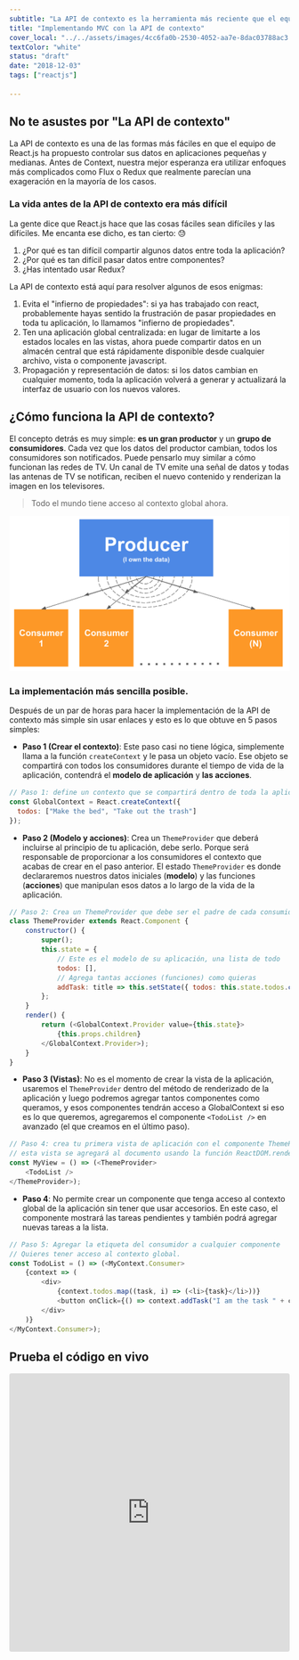 ```yaml
---
subtitle: "La API de contexto es la herramienta más reciente que el equipo de React.js ha puesto a disposición para manejar el flujo de datos de su aplicación. Es el compañero perfecto para construir aplicaciones de tamaño pequeño a mediano sin la necesidad de Flux o Redux"
title: "Implementando MVC con la API de contexto"
cover_local: "../../assets/images/4cc6fa0b-2530-4052-aa7e-8dac03788ac3.png"
textColor: "white"
status: "draft"
date: "2018-12-03"
tags: ["reactjs"]

---
```


## No te asustes por "La API de contexto"

La API de contexto es una de las formas más fáciles en que el equipo de React.js ha propuesto controlar sus datos en aplicaciones pequeñas y medianas. Antes de Context, nuestra mejor esperanza era utilizar enfoques más complicados como Flux o Redux que realmente parecían una exageración en la mayoría de los casos.

### La vida antes de la API de contexto era más difícil

La gente dice que React.js hace que las cosas fáciles sean difíciles y las difíciles. Me encanta ese dicho, es tan cierto: :sweat:

1. ¿Por qué es tan difícil compartir algunos datos entre toda la aplicación?
2. ¿Por qué es tan difícil pasar datos entre componentes?
3. ¿Has intentado usar Redux?

La API de contexto está aquí para resolver algunos de esos enigmas:

1. Evita el "infierno de propiedades": si ya has trabajado con react, probablemente hayas sentido la frustración de pasar propiedades en toda tu aplicación, lo llamamos "infierno de propiedades".
2. Ten una aplicación global centralizada: en lugar de limitarte a los estados locales en las vistas, ahora puede compartir datos en un almacén central que está rápidamente disponible desde cualquier archivo, vista o componente javascript.
3. Propagación y representación de datos: si los datos cambian en cualquier momento, toda la aplicación volverá a generar y actualizará la interfaz de usuario con los nuevos valores.

## ¿Cómo funciona la API de contexto?

El concepto detrás es muy simple: **es un gran productor** y un **grupo de consumidores**. Cada vez que los datos del productor cambian, todos los consumidores son notificados. Puede pensarlo muy similar a cómo funcionan las redes de TV. Un canal de TV emite una señal de datos y todas las antenas de TV se notifican, reciben el nuevo contenido y renderizan la imagen en los televisores.

> Todo el mundo tiene acceso al contexto global ahora.

![Context API Explanation](../../assets/images/72fe5361-5b2a-460f-8c2a-2d376616abf6.png)

### La implementación más sencilla posible.

Después de un par de horas para hacer la implementación de la API de contexto más simple sin usar enlaces y esto es lo que obtuve en 5 pasos simples:

- **Paso 1 (Crear el contexto)**: Este paso casi no tiene lógica, simplemente llama a la función `createContext` y le pasa un objeto vacío. Ese objeto se compartirá con todos los consumidores durante el tiempo de vida de la aplicación, contendrá el **modelo de aplicación** y **las acciones**.
```js
// Paso 1: define un contexto que se compartirá dentro de toda la aplicación.
const GlobalContext = React.createContext({
  todos: ["Make the bed", "Take out the trash"]
});
```
- **Paso 2 (Modelo y acciones)**: Crea un `ThemeProvider` que deberá incluirse al principio de tu aplicación, debe serlo. Porque será responsable de proporcionar a los consumidores el contexto que acabas de crear en el paso anterior. El estado `ThemeProvider` es donde declararemos nuestros datos iniciales (**modelo**) y las funciones (**acciones**) que manipulan esos datos a lo largo de la vida de la aplicación.
```js
// Paso 2: Crea un ThemeProvider que debe ser el padre de cada consumidor.
class ThemeProvider extends React.Component {
	constructor() {
	    super();
	    this.state = {
		    // Este es el modelo de su aplicación, una lista de todo
		    todos: [],
		    // Agrega tantas acciones (funciones) como quieras
		    addTask: title => this.setState({ todos: this.state.todos.concat(title) })
	    };
	}
	render() {
		return (<GlobalContext.Provider value={this.state}>
	        {this.props.children}
		</GlobalContext.Provider>);
	}
}
```
- **Paso 3 (Vistas)**: No es el momento de crear la vista de la aplicación, usaremos el `ThemeProvider` dentro del método de renderizado de la aplicación y luego podremos agregar tantos componentes como queramos, y esos componentes tendrán acceso a GlobalContext si eso es lo que queremos, agregaremos el componente `<TodoList />` en avanzado (el que creamos en el último paso).
```js
// Paso 4: crea tu primera vista de aplicación con el componente ThemeProvider, 
// esta vista se agregará al documento usando la función ReactDOM.render ()
const MyView = () => (<ThemeProvider>
	<TodoList />
</ThemeProvider>);
```
- **Paso 4**: No permite crear un componente que tenga acceso al contexto global de la aplicación sin tener que usar accesorios. En este caso, el componente mostrará las tareas pendientes y también podrá agregar nuevas tareas a la lista.
```js
// Paso 5: Agregar la etiqueta del consumidor a cualquier componente 
// Quieres tener acceso al contexto global.
const TodoList = () => (<MyContext.Consumer>
    {context => (
		<div>
			{context.todos.map((task, i) => (<li>{task}</li>))}
			<button onClick={() => context.addTask("I am the task " + context.todos.length)}> + add </button>
		</div>
    )}
</MyContext.Consumer>);
```

## Prueba el código en vivo

<iframe src="https://codesandbox.io/embed/w75wq6v01k?hidenavigation=1" style="width:100%; height:500px; border:0; border-radius: 4px; overflow:hidden;" sandbox="allow-modals allow-forms allow-popups allow-scripts allow-same-origin"></iframe>